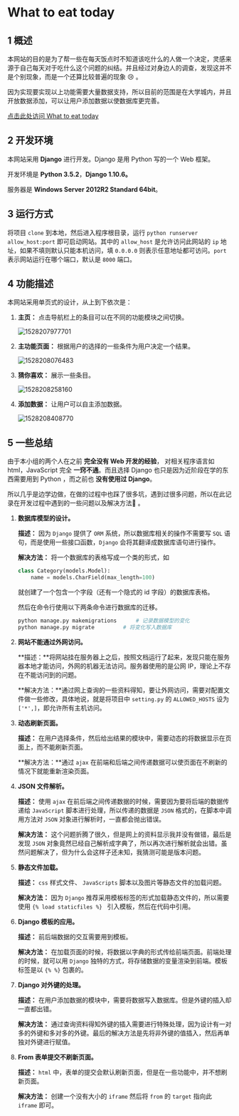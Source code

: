 # What to eat today

## 1 概述

本网站的目的是为了帮一些在每天饭点时不知道该吃什么的人做一个决定，灵感来源于自己每天对于吃什么这个问题的纠结。并且经过对身边人的调查，发现这并不是个别现象，而是一个还算比较普遍的现象 :cry: 。

因为实现要实现以上功能需要大量数据支持，所以目前的范围是在大学城内，并且开放数据添加，可以让用户添加数据以使数据库更完善。

[点击此处访问 What to eat today](http://111.230.51.214:8080)

## 2 开发环境

本网站采用 **Django** 进行开发。Django 是用 Python 写的一个 Web 框架。

开发环境是 **Python 3.5.2**，**Django 1.10.6。**

服务器是 **Windows Server 2012R2 Standard 64bit**。



## 3 运行方式

将项目 `clone` 到本地，然后进入程序根目录，运行 `python runserver allow_host:port` 即可启动网站。其中的 `allow_host` 是允许访问此网站的 `ip` 地址，如果不填则默认只能本机访问，填 `0.0.0.0` 则表示任意地址都可访问。`port` 表示网站运行在哪个端口，默认是 `8000` 端口。



## 4 功能描述

本网站采用单页式的设计，从上到下依次是：

1. **主页：** 点击导航栏上的条目可以在不同的功能模块之间切换。

   ![1528207977701](http://p8lmnrxv7.bkt.clouddn.com/1528207977701.png)

2. **主功能页面：** 根据用户的选择的一些条件为用户决定一个结果。

   ![1528208076483](http://p8lmnrxv7.bkt.clouddn.com/1528208076483.png)

3. **猜你喜欢：** 展示一些条目。

   ![1528208258160](http://p8lmnrxv7.bkt.clouddn.com/1528208258160.png)

4. **添加数据：** 让用户可以自主添加数据。

   ![1528208408770](http://p8lmnrxv7.bkt.clouddn.com/1528208408770.png)



## 5 一些总结

由于本小组的两个人在之前 **完全没有 Web 开发的经验**， 对相关程序语言如 html，JavaScript 完全 **一窍不通**。而且选择 Django 也只是因为近阶段在学的东西需要用到 Python ，而之前也 **没有使用过 Django**。

所以几乎是边学边做，在做的过程中也踩了很多坑，遇到过很多问题，所以在此记录在开发过程中遇到的一些问题以及解决方法:dog: 。

1. **数据库模型的设计。**

   **描述：** 因为 `Django` 提供了 `ORM` 系统，所以数据库相关的操作不需要写 `SQL` 语句，而是使用一些接口函数，`Django` 会将其翻译成数据库语句进行操作。

   **解决方法：** 将一个数据库的表格写成一个类的形式，如

   ```python
   class Category(models.Model):
       name = models.CharField(max_length=100) 
   ```

   就创建了一个包含一个字段（还有一个隐式的 id 字段）的数据库表格。

   然后在命令行使用以下两条命令进行数据库的迁移。

   ```python
   python manage.py makemigrations		# 记录数据模型的变化
   python manage.py migrate			# 将变化写入数据库 
   ```

   

2. **网站不能通过外网访问。**

   **描述：**将网站挂在服务器上之后，按照文档运行了起来，发现只能在服务器本地才能访问，外网的机器无法访问。服务器使用的是公网 IP，理论上不存在不能访问到的问题。

   **解决方法：**通过网上查询的一些资料得知，要让外网访问，需要对配置文件做一些修改，具体地说，就是将项目中 `setting.py` 的 `ALLOWED_HOSTS` 设为 `['*',]`，即允许所有主机访问。

   

3. **动态刷新页面。**

   **描述：** 在用户选择条件，然后给出结果的模块中，需要动态的将数据显示在页面上，而不能刷新页面。

   **解决方法：**通过 `ajax` 在前端和后端之间传递数据可以使页面在不刷新的情况下就能重新渲染页面。

   

4. **JSON 文件解析。**

   **描述：** 使用 `ajax` 在前后端之间传递数据的时候，需要因为要将后端的数据传递给 `JavaScript` 脚本进行处理，所以传递的数据是 `JSON` 格式的，在脚本中调用方法对 `JSON` 对象进行解析时，一直都会抛出错误。 

   **解决方法：** 这个问题折腾了很久，但是网上的资料显示我并没有做错，最后是发现 `JSON` 对象竟然已经自己解析成字典了，所以再次进行解析就会出错。虽然问题解决了，但为什么会这样子还未知，我猜测可能是版本问题。

   

5. **静态文件加载。**

   **描述：** `css` 样式文件、 `JavaScripts` 脚本以及图片等静态文件的加载问题。 

   **解决方法：** 因为 `Django` 推荐采用模板标签的形式加载静态文件的，所以需要使用 `{% load staticfiles %} ` 引入模板，然后在代码中引用。

   

6. **Django 模板的应用。**

   **描述：** 前后端数据的交互需要用到模板。

   **解决方法：** 在加载页面的时候，将数据以字典的形式传给前端页面。前端处理的时候，就可以用 `Django` 独特的方式，将存储数据的变量渲染到前端。模板标签是以 `{% %}` 包裹的。

   

7. **Django 对外键的处理。**

   **描述：** 在用户添加数据的模块中，需要将数据写入数据库。但是外键的插入却一直都出错。

   **解决方法：** 通过查询资料得知外键的插入需要进行特殊处理，因为设计有一对多的外键和多对多的外键。最后的解决方法是先将非外键的值插入，然后再单独对外键进行赋值。

   

8. **From 表单提交不刷新页面。**

   **描述：** `html` 中，表单的提交会默认刷新页面，但是在一些功能中，并不想刷新页面。

   **解决方法：** 创建一个没有大小的 `iframe` 然后将 `from` 的 `target` 指向此 `iframe` 即可。

   
